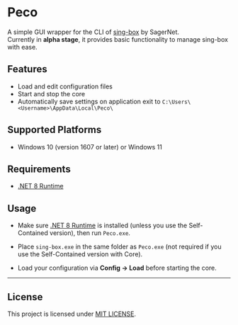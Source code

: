 # Peco

A simple GUI wrapper for the CLI of [sing-box](https://github.com/SagerNet/sing-box) by SagerNet.  
Currently in **alpha stage**, it provides basic functionality to manage sing-box with ease.

## Features

- Load and edit configuration files
- Start and stop the core
- Automatically save settings on application exit to `C:\Users\<Username>\AppData\Local\Peco\`

## Supported Platforms

- Windows 10 (version 1607 or later) or Windows 11

## Requirements

- [.NET 8 Runtime](https://dotnet.microsoft.com/en-us/download/dotnet/thank-you/runtime-desktop-8.0.18-windows-x64-installer)


## Usage

- Make sure [.NET 8 Runtime](https://dotnet.microsoft.com/en-us/download/dotnet/thank-you/runtime-desktop-8.0.18-windows-x64-installer) is installed (unless you use the Self-Contained version), then run `Peco.exe`.

- Place `sing-box.exe` in the same folder as `Peco.exe` (not required if you use the Self-Contained version with Core).

- Load your configuration via **Config → Load** before starting the core.

---

## License

This project is licensed under [MIT LICENSE](./LICENSE).